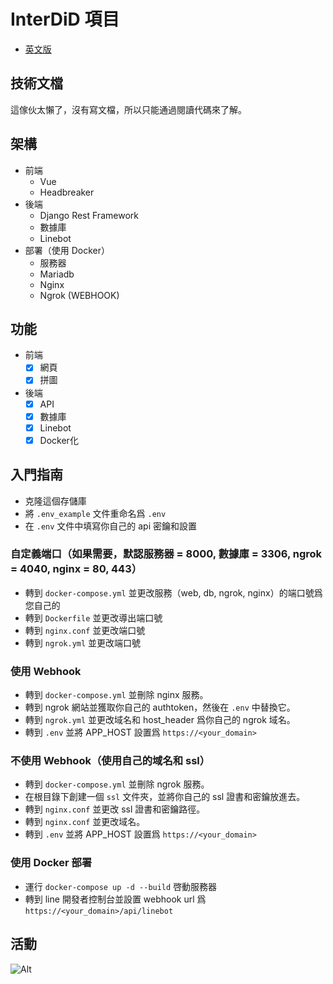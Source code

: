 # InterDiD 項目

- [英文版](README.md)

## 技術文檔
這傢伙太懶了，沒有寫文檔，所以只能通過閱讀代碼來了解。

## 架構
- 前端
  - Vue
  - Headbreaker
- 後端
  - Django Rest Framework
  - 數據庫
  - Linebot
- 部署（使用 Docker）
  - 服務器
  - Mariadb
  - Nginx
  - Ngrok (WEBHOOK)

## 功能
- 前端
  - [x] 網頁
  - [x] 拼圖
- 後端
  - [x] API
  - [x] 數據庫
  - [x] Linebot
  - [x] Docker化

## 入門指南
* 克隆這個存儲庫
* 將 `.env_example` 文件重命名爲 `.env`
* 在 `.env` 文件中填寫你自己的 api 密鑰和設置

### 自定義端口（如果需要，默認服務器 = 8000, 數據庫 = 3306, ngrok = 4040, nginx = 80, 443）
* 轉到 `docker-compose.yml` 並更改服務（web, db, ngrok, nginx）的端口號爲您自己的
* 轉到 `Dockerfile` 並更改導出端口號
* 轉到 `nginx.conf` 並更改端口號
* 轉到 `ngrok.yml` 並更改端口號

### 使用 Webhook
- 轉到 `docker-compose.yml` 並刪除 nginx 服務。
- 轉到 ngrok 網站並獲取你自己的 authtoken，然後在 `.env` 中替換它。
- 轉到 `ngrok.yml` 並更改域名和 host_header 爲你自己的 ngrok 域名。
- 轉到 `.env` 並將 APP_HOST 設置爲 `https://<your_domain>`

### 不使用 Webhook（使用自己的域名和 ssl）
- 轉到 `docker-compose.yml` 並刪除 ngrok 服務。
- 在根目錄下創建一個 `ssl` 文件夾，並將你自己的 ssl 證書和密鑰放進去。
- 轉到 `nginx.conf` 並更改 ssl 證書和密鑰路徑。
- 轉到 `nginx.conf` 並更改域名。
- 轉到 `.env` 並將 APP_HOST 設置爲 `https://<your_domain>`

### 使用 Docker 部署
* 運行 `docker-compose up -d --build` 啓動服務器
* 轉到 line 開發者控制台並設置 webhook url 爲 `https://<your_domain>/api/linebot`

## 活動
![Alt](https://repobeats.axiom.co/api/embed/7a2e89f748c1cc8887da9f8b62a1a673c0710e10.svg "Repobeats 分析圖像")